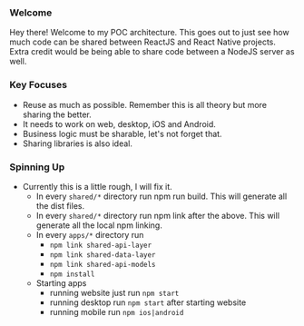### Welcome

Hey there! Welcome to my POC architecture. This goes out to just see how much code can be shared between ReactJS and React Native projects. Extra credit would be being able to share code between a NodeJS server as well.

### Key Focuses

- Reuse as much as possible. Remember this is all theory but more sharing the better.
- It needs to work on web, desktop, iOS and Android.
- Business logic must be sharable, let's not forget that.
- Sharing libraries is also ideal.

### Spinning Up

- Currently this is a little rough, I will fix it.
  - In every `shared/*` directory run npm run build. This will generate all the dist files.
  - In every `shared/*` directory run npm link after the above. This will generate all the local npm linking.
  - In every `apps/*` directory run
    - `npm link shared-api-layer`
    - `npm link shared-data-layer`
    - `npm link shared-api-models`
    - `npm install`
  - Starting apps
    - running website just run `npm start`
    - running desktop run `npm start` after starting website
    - running mobile run `npm ios|android`
